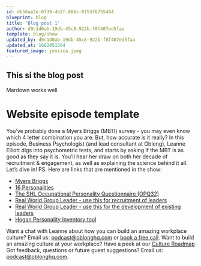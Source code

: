 ```yaml
---
id: db56ae2e-0f39-4b2f-886c-0f53f6755494
blueprint: blog
title: 'Blog post 1'
author: d9c1d0ab-19db-45c8-922b-f8f407ed5faa
template: blog/show
updated_by: d9c1d0ab-19db-45c8-922b-f8f407ed5faa
updated_at: 1662451564
featured_image: jessica.jpeg
---
```

## This si the blog post 

Mardown works well

# Website episode template
You’ve probably done a Myers Briggs (MBTI) survey - you may even know which 4 letter combination you are.
But, how accurate is it really?
In this episode, Business Psychologist (and lead consultant at Oblong), Leanne Elliott digs into psychometric tests, and starts by asking if the MBT is as good as they say it is.
You’ll hear her draw on both her decade of recruitment & engagement, as well as explaining the science behind it all.
Let’s dive in!
PS. Here are links that are mentioned in the show:
*  [Myers Briggs](https://www.myersbriggs.org/my-mbti-personality-type/mbti-basics/)  
*  [16 Personalities](https://www.16personalities.com/free-personality-test) 
*  [The SHL Occupational Personality Questionnaire (OPQ32)](https://www.shl.com/solutions/products/assessments/personality-assessment/shl-occupational-personality-questionnaire-opq/) 
*  [Real World Group Leader - use this for recruitment of leaders](https://realworld-group.com/selection-tool/) 
*  [Real World Group Leader - use this for the development of existing leaders](https://realworld-group.com/self-assessment/) 
*  [Hogan Personality Inventory tool](https://www.hoganassessments.com/assessment/hogan-personality-inventory/)  




Want a chat with Leanne about how you can build an amazing workplace culture? Email us:  [podcast@oblonghq.com](mailto:podcast@oblonghq.com) or [book a free call](/book).
Want to build an amazing culture at your workplace? Have a peek at our [Culture Roadmap](/roadmap) 
Got feedback, questions or future guest suggestions? Email us:  [podcast@oblonghq.com](mailto:podcast@oblonghq.com).